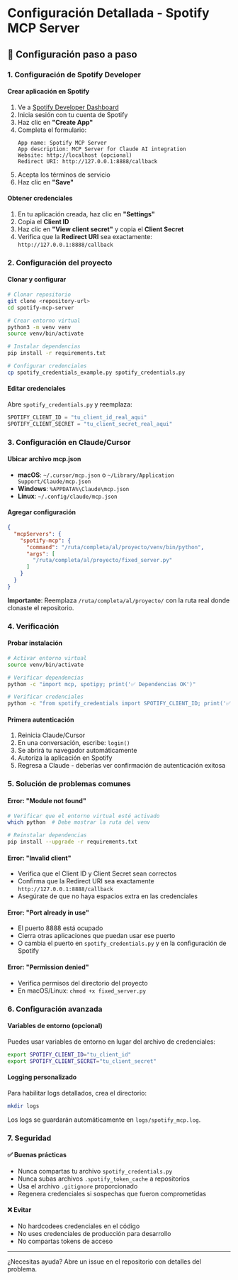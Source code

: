 # Configuración Detallada - Spotify MCP Server

## 🔧 Configuración paso a paso

### 1. Configuración de Spotify Developer

#### Crear aplicación en Spotify
1. Ve a [Spotify Developer Dashboard](https://developer.spotify.com/dashboard)
2. Inicia sesión con tu cuenta de Spotify
3. Haz clic en **"Create App"**
4. Completa el formulario:
   ```
   App name: Spotify MCP Server
   App description: MCP Server for Claude AI integration
   Website: http://localhost (opcional)
   Redirect URI: http://127.0.0.1:8888/callback
   ```
5. Acepta los términos de servicio
6. Haz clic en **"Save"**

#### Obtener credenciales
1. En tu aplicación creada, haz clic en **"Settings"**
2. Copia el **Client ID**
3. Haz clic en **"View client secret"** y copia el **Client Secret**
4. Verifica que la **Redirect URI** sea exactamente: `http://127.0.0.1:8888/callback`

### 2. Configuración del proyecto

#### Clonar y configurar
```bash
# Clonar repositorio
git clone <repository-url>
cd spotify-mcp-server

# Crear entorno virtual
python3 -m venv venv
source venv/bin/activate

# Instalar dependencias
pip install -r requirements.txt

# Configurar credenciales
cp spotify_credentials_example.py spotify_credentials.py
```

#### Editar credenciales
Abre `spotify_credentials.py` y reemplaza:
```python
SPOTIFY_CLIENT_ID = "tu_client_id_real_aqui"
SPOTIFY_CLIENT_SECRET = "tu_client_secret_real_aqui"
```

### 3. Configuración en Claude/Cursor

#### Ubicar archivo mcp.json
- **macOS**: `~/.cursor/mcp.json` o `~/Library/Application Support/Claude/mcp.json`
- **Windows**: `%APPDATA%\Claude\mcp.json`
- **Linux**: `~/.config/claude/mcp.json`

#### Agregar configuración
```json
{
  "mcpServers": {
    "spotify-mcp": {
      "command": "/ruta/completa/al/proyecto/venv/bin/python",
      "args": [
        "/ruta/completa/al/proyecto/fixed_server.py"
      ]
    }
  }
}
```

**Importante**: Reemplaza `/ruta/completa/al/proyecto/` con la ruta real donde clonaste el repositorio.

### 4. Verificación

#### Probar instalación
```bash
# Activar entorno virtual
source venv/bin/activate

# Verificar dependencias
python -c "import mcp, spotipy; print('✅ Dependencias OK')"

# Verificar credenciales
python -c "from spotify_credentials import SPOTIFY_CLIENT_ID; print('✅ Credenciales configuradas')"
```

#### Primera autenticación
1. Reinicia Claude/Cursor
2. En una conversación, escribe: `login()`
3. Se abrirá tu navegador automáticamente
4. Autoriza la aplicación en Spotify
5. Regresa a Claude - deberías ver confirmación de autenticación exitosa

### 5. Solución de problemas comunes

#### Error: "Module not found"
```bash
# Verificar que el entorno virtual esté activado
which python  # Debe mostrar la ruta del venv

# Reinstalar dependencias
pip install --upgrade -r requirements.txt
```

#### Error: "Invalid client"
- Verifica que el Client ID y Client Secret sean correctos
- Confirma que la Redirect URI sea exactamente `http://127.0.0.1:8888/callback`
- Asegúrate de que no haya espacios extra en las credenciales

#### Error: "Port already in use"
- El puerto 8888 está ocupado
- Cierra otras aplicaciones que puedan usar ese puerto
- O cambia el puerto en `spotify_credentials.py` y en la configuración de Spotify

#### Error: "Permission denied"
- Verifica permisos del directorio del proyecto
- En macOS/Linux: `chmod +x fixed_server.py`

### 6. Configuración avanzada

#### Variables de entorno (opcional)
Puedes usar variables de entorno en lugar del archivo de credenciales:
```bash
export SPOTIFY_CLIENT_ID="tu_client_id"
export SPOTIFY_CLIENT_SECRET="tu_client_secret"
```

#### Logging personalizado
Para habilitar logs detallados, crea el directorio:
```bash
mkdir logs
```

Los logs se guardarán automáticamente en `logs/spotify_mcp.log`.

### 7. Seguridad

#### ✅ Buenas prácticas
- Nunca compartas tu archivo `spotify_credentials.py`
- Nunca subas archivos `.spotify_token_cache` a repositorios
- Usa el archivo `.gitignore` proporcionado
- Regenera credenciales si sospechas que fueron comprometidas

#### ❌ Evitar
- No hardcodees credenciales en el código
- No uses credenciales de producción para desarrollo
- No compartas tokens de acceso

---

¿Necesitas ayuda? Abre un issue en el repositorio con detalles del problema. 
